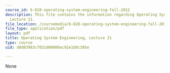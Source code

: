 ```yaml
---
course_id: 6-828-operating-system-engineering-fall-2012
description: This file contains the information regarding Operating System Engineering,
  Lecture 21.
file_location: /coursemedia/6-828-operating-system-engineering-fall-2012/d8d03983cf031d08000ac92e1ddc395e_MIT6_828F12_lec21_notes.pdf
file_type: application/pdf
layout: pdf
title: Operating System Engineering, Lecture 21
type: course
uid: d8d03983cf031d08000ac92e1ddc395e

---
```

None